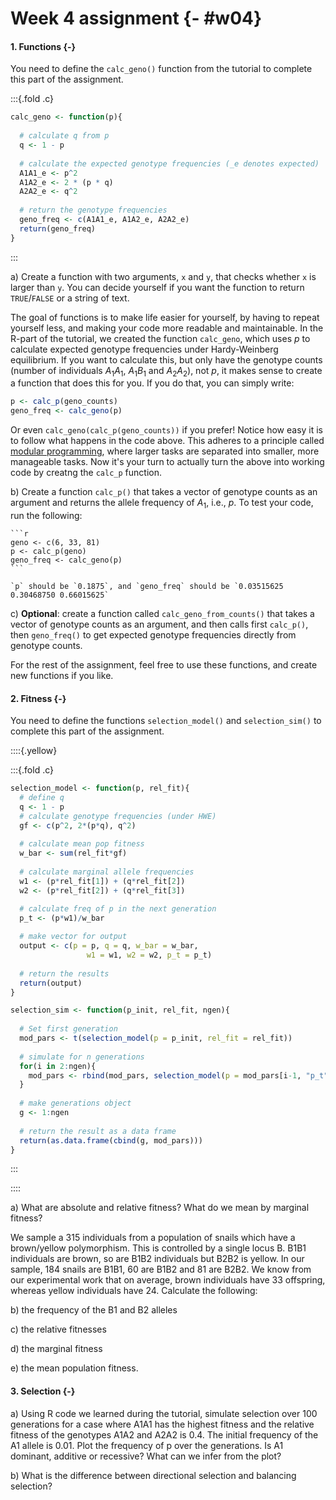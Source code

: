 # Week 4 assignment {- #w04}


<script src="js/hideOutput.js"></script>

#### 1. Functions {-}

You need to define the `calc_geno()` function from the tutorial to complete this part of the assignment.

:::{.fold .c}


```r
calc_geno <- function(p){
  
  # calculate q from p
  q <- 1 - p 
  
  # calculate the expected genotype frequencies (_e denotes expected)
  A1A1_e <- p^2
  A1A2_e <- 2 * (p * q)
  A2A2_e <- q^2
  
  # return the genotype frequencies
  geno_freq <- c(A1A1_e, A1A2_e, A2A2_e)
  return(geno_freq)
}
```

:::

a) Create a function with two arguments, `x` and `y`, that checks whether `x` is larger than `y`. You can decide yourself if you want the function to return `TRUE`/`FALSE` or a string of text.

The goal of functions is to make life easier for yourself, by having to repeat yourself less, and making your code more readable and maintainable. In the R-part of the tutorial, we created the function `calc_geno`, which uses $p$ to calculate expected genotype frequencies under Hardy-Weinberg equilibrium. If you want to calculate this, but only have the genotype counts (number of individuals $A_1 A_1$, $A_1 B_1$ and $A_2A_2$), not $p$, it makes sense to create a function that does this for you. If you do that, you can simply write:


```r
p <- calc_p(geno_counts)
geno_freq <- calc_geno(p)
```

Or even `calc_geno(calc_p(geno_counts))` if you prefer! Notice how easy it is to follow what happens in the code above. This adheres to a principle called [modular programming](https://en.wikipedia.org/wiki/Modular_programming), where larger tasks are separated into smaller, more manageable tasks. Now it's your turn to actually turn the above into working code by creatng the `calc_p` function.

b) Create a function `calc_p()` that takes a vector of genotype counts  as an argument and returns the allele frequency of $A_1$, i.e., $p$. To test your code, run the following:

    
    ```r
    geno <- c(6, 33, 81)
    p <- calc_p(geno)
    geno_freq <- calc_geno(p)
    ```

    `p` should be `0.1875`, and `geno_freq` should be `0.03515625 0.30468750 0.66015625`

c) **Optional**: create a function called `calc_geno_from_counts()` that takes a vector of genotype counts as an argument, and then calls first `calc_p()`, then `geno_freq()` to get expected genotype frequencies directly from genotype counts.

For the rest of the assignment, feel free to use these functions, and create new functions if you like.

#### 2. Fitness {-}

You need to define the functions `selection_model()` and `selection_sim()` to complete this part of the assignment.

::::{.yellow}

:::{.fold .c}


```r
selection_model <- function(p, rel_fit){
  # define q
  q <- 1 - p
  # calculate genotype frequencies (under HWE)
  gf <- c(p^2, 2*(p*q), q^2)
  
  # calculate mean pop fitness
  w_bar <- sum(rel_fit*gf)
  
  # calculate marginal allele frequencies
  w1 <- (p*rel_fit[1]) + (q*rel_fit[2])
  w2 <- (p*rel_fit[2]) + (q*rel_fit[3])

  # calculate freq of p in the next generation
  p_t <- (p*w1)/w_bar
  
  # make vector for output
  output <- c(p = p, q = q, w_bar = w_bar, 
                 w1 = w1, w2 = w2, p_t = p_t)
  
  # return the results
  return(output)
}
```


```r
selection_sim <- function(p_init, rel_fit, ngen){
  
  # Set first generation
  mod_pars <- t(selection_model(p = p_init, rel_fit = rel_fit))
  
  # simulate for n generations
  for(i in 2:ngen){
    mod_pars <- rbind(mod_pars, selection_model(p = mod_pars[i-1, "p_t"], rel_fit = rel_fit))
  }
  
  # make generations object
  g <- 1:ngen
  
  # return the result as a data frame
  return(as.data.frame(cbind(g, mod_pars)))
}
```

:::

::::

a) What are absolute and relative fitness? What do we mean by marginal fitness?

We sample a 315 individuals from a population of snails which have a brown/yellow polymorphism. This is controlled by a single locus B. B1B1 individuals are brown, so are B1B2 individuals but B2B2 is yellow. In our sample, 184 snails are B1B1, 60 are B1B2 and 81 are B2B2. We know from our experimental work that on average, brown individuals have 33 offspring, whereas yellow individuals have 24. Calculate the following:

b) the frequency of the B1 and B2 alleles

c) the relative fitnesses 

d) the marginal fitness

e) the mean population fitness.

#### 3. Selection {-}

a) Using R code we learned during the tutorial, simulate selection over 100 generations for a case where A1A1 has the highest fitness and the relative fitness of the genotypes A1A2 and A2A2 is 0.4. The initial frequency of the A1 allele is 0.01. Plot the frequency of p over the generations. Is A1 dominant, additive or recessive? What can we infer from the plot?

b) What is the difference between directional selection and balancing selection? 
